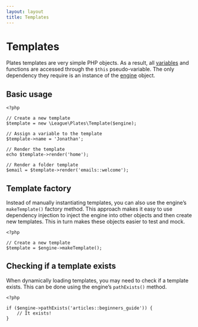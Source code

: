 ```yaml
---
layout: layout
title: Templates
---
```


Templates
=========

Plates templates are very simple PHP objects. As a result, all [variables](/templates/variables/) and functions are accessed through the `$this` pseudo-variable. The only dependency they require is an instance of the [engine](/engine/) object.

## Basic usage

~~~.language-php
<?php

// Create a new template
$template = new \League\Plates\Template($engine);

// Assign a variable to the template
$template->name = 'Jonathan';

// Render the template
echo $template->render('home');

// Render a folder template
$email = $template->render('emails::welcome');
~~~

## Template factory

Instead of manually instantiating templates, you can also use the engine’s `makeTemplate()` factory method. This approach makes it easy to use dependency injection to inject the engine into other objects and then create new templates. This in turn makes these objects easier to test and mock.

~~~.language-php
<?php

// Create a new template
$template = $engine->makeTemplate();
~~~

## Checking if a template exists

When dynamically loading templates, you may need to check if a template exists. This can be done using the engine’s `pathExists()` method.

~~~.language-php
<?php

if ($engine->pathExists('articles::beginners_guide')) {
    // It exists!
}
~~~